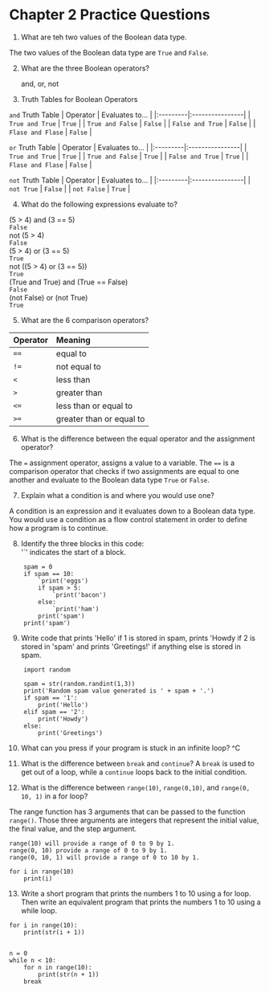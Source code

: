 # Chapter 2 Practice Questions

1. What are teh two values of the Boolean data type.  

The two values of the Boolean data type are `True` and `False`. 

2. What are the three Boolean operators? 

    and, or, not

3. Truth Tables for Boolean Operators

`and` Truth Table
| Operator | Evaluates to... |
|:---------|:----------------|
| `True and True` | `True` |
| `True and False` | `False` |
| `False and True` | `False` |
| `Flase and Flase` | `False` |

`or` Truth Table
| Operator | Evaluates to... |
|:---------|:----------------|
| `True and True` | `True` |
| `True and False` | `True` |
| `False and True` | `True` |
| `Flase and Flase` | `False` |  

`not` Truth Table
| Operator | Evaluates to... |
|:---------|:----------------|
| `not True` | `False` |
| `not False` | `True` |

4. What do the following expressions evaluate to? 

(5 > 4) and (3 == 5)  
`False`  
not (5 > 4)  
`False `  
(5 > 4) or (3 == 5)   
`True  `  
not ((5 > 4) or (3 == 5))    
`True `   
(True and True) and (True == False)    
`False  `  
(not False) or (not True)    
`True  `  

5. What are the 6 comparison operators? 

| Operator | Meaning |
|:---------|:--------|
| `==` | equal to |
| `!=` | not equal to |
| `<`  | less than |
| `>`  | greater than |
| `<=` | less than or equal to |
| `>=` | greater than or equal to |  

6.  What is the difference between the equal operator and the assignment operator?   

The `=` assignment operator, assigns a value to a variable.  The `==` is a comparison operator that checks if two assignments are equal to one another and evaluate to the Boolean data type `True` or `False`.  

7. Explain what a condition is and where you would use one?  

A condition is an expression and it evaluates down to a Boolean data type. You would use a condition as a flow control statement in order to define how a program is to continue.  

8. Identify the three blocks in this code:  
'`' indicates the start of a block. 
````
    spam = 0
    if spam == 10:
        `print('eggs')
        if spam > 5:
            `print('bacon')
        else:
            `print('ham')
        print('spam')
    print('spam')  
````
9. Write code that prints 'Hello' if 1 is stored in spam, prints 'Howdy if 2 is stored in 'spam' and prints 'Greetings!' if anything else is stored in spam.  
````
    import random

    spam = str(random.randint(1,3))
    print('Random spam value generated is ' + spam + '.')
    if spam == '1':
        print('Hello')
    elif spam == '2':
        print('Howdy')
    else:
        print('Greetings')  
````
10. What can you press if your program is stuck in an infinite loop?
^C  

11. What is the difference between `break` and `continue`? 
A `break` is used to get out of a loop, while a `continue` loops back to the initial condition. 

12. What is the difference between `range(10)`, `range(0,10)`, and `range(0, 10, 1)` in a for loop?  

The range function has 3 arguments that can be passed to the function `range()`.  Those three arguments are integers that represent the initial value, the final value, and the step argument.  

    range(10) will provide a range of 0 to 9 by 1.  
    range(0, 10) provide a range of 0 to 9 by 1. 
    range(0, 10, 1) will provide a range of 0 to 10 by 1. 

    for i in range(10)
        print(i)

13. Write a short program that prints the numbers 1 to 10 using a for loop. Then write an equivalent program that prints the numbers 1 to 10 using a while loop.  

````
for i in range(10):
    print(str(i + 1))


n = 0
while n < 10:
    for n in range(10):
        print(str(n + 1))
    break 
````
